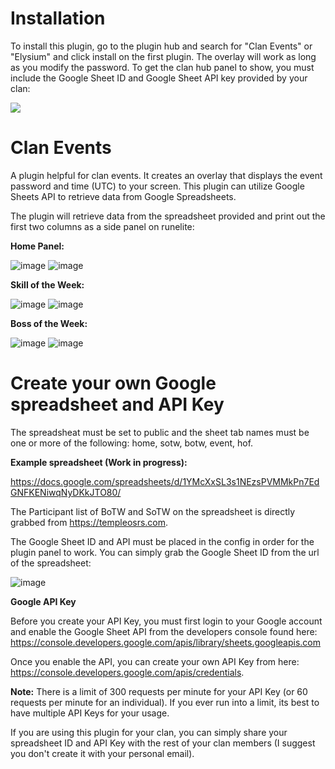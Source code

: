 # Installation
To install this plugin, go to the plugin hub and search for "Clan Events" or "Elysium" and click install on the first plugin.  The overlay will work as long as you modify the password.  To get the clan hub panel to show, you must include the Google Sheet ID and Google Sheet API key provided by your clan:

![](https://i.gyazo.com/afcdfeb5a09ea9f84d635a359eab25fb.gif)

# Clan Events
A plugin helpful for clan events.  It creates an overlay that displays the event password and time (UTC) to your screen.
This plugin can utilize Google Sheets API to retrieve data from Google Spreadsheets.  

The plugin will retrieve data from the spreadsheet provided and print out the first two columns as a side panel on runelite:

**Home Panel:**

![image](https://user-images.githubusercontent.com/14130954/111088303-e8f61b00-84fc-11eb-8d36-86e507e454e4.png)
![image](https://user-images.githubusercontent.com/14130954/111088168-4342ac00-84fc-11eb-824d-55417141d9ee.png)

**Skill of the Week:**

![image](https://user-images.githubusercontent.com/14130954/111088314-fe6b4500-84fc-11eb-8cfc-deee73274396.png)
![image](https://user-images.githubusercontent.com/14130954/111088186-56557c00-84fc-11eb-957f-f4195722d838.png)

**Boss of the Week:**

![image](https://user-images.githubusercontent.com/14130954/111088333-104ce800-84fd-11eb-9623-5b7479df3fec.png)
![image](https://user-images.githubusercontent.com/14130954/111088200-666d5b80-84fc-11eb-929e-7797c237f853.png)

# Create your own Google spreadsheet and API Key
The spreadsheat must be set to public and the sheet tab names must be one or more of the following: home, sotw, botw, event, hof.

**Example spreadsheet (Work in progress):** 

https://docs.google.com/spreadsheets/d/1YMcXxSL3s1NEzsPVMMkPn7EdGNFKENiwqNyDKkJTO80/

The Participant list of BoTW and SoTW on the spreadsheet is directly grabbed from https://templeosrs.com.

The Google Sheet ID and API must be placed in the config in order for the plugin panel to work.
You can simply grab the Google Sheet ID from the url of the spreadsheet:

![image](https://user-images.githubusercontent.com/14130954/111088373-4722fe00-84fd-11eb-9407-ff972e29c5c0.png)

**Google API Key**

Before you create your API Key, you must first login to your Google account and enable the Google Sheet API from the developers console found here: https://console.developers.google.com/apis/library/sheets.googleapis.com

Once you enable the API, you can create your own API Key from here: https://console.developers.google.com/apis/credentials.

**Note:** There is a limit of 300 requests per minute for your API Key (or 60 requests per minute for an individual).  If you ever run into a limit, its best to have multiple API Keys for your usage.

If you are using this plugin for your clan, you can simply share your spreadsheet ID and API Key with the rest of your clan members (I suggest you don't create it with your personal email).
